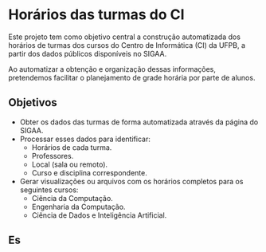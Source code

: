 # Horários das turmas do CI 
Este projeto tem como objetivo central a construção automatizada dos horários de turmas dos cursos do Centro de Informática (CI) da UFPB, a partir dos dados públicos disponíveis no SIGAA.

Ao automatizar a obtenção e organização dessas informações, pretendemos facilitar o planejamento de grade horária por parte de alunos.

## Objetivos
- Obter os dados das turmas de forma automatizada através da página do SIGAA.
- Processar esses dados para identificar:
    - Horários de cada turma.
    - Professores.
    - Local (sala ou remoto).
    - Curso e disciplina correspondente.
- Gerar visualizações ou arquivos com os horários completos para os seguintes cursos:
    - Ciência da Computação.
    - Engenharia da Computação.
    - Ciência de Dados e Inteligência Artificial.

## Es
